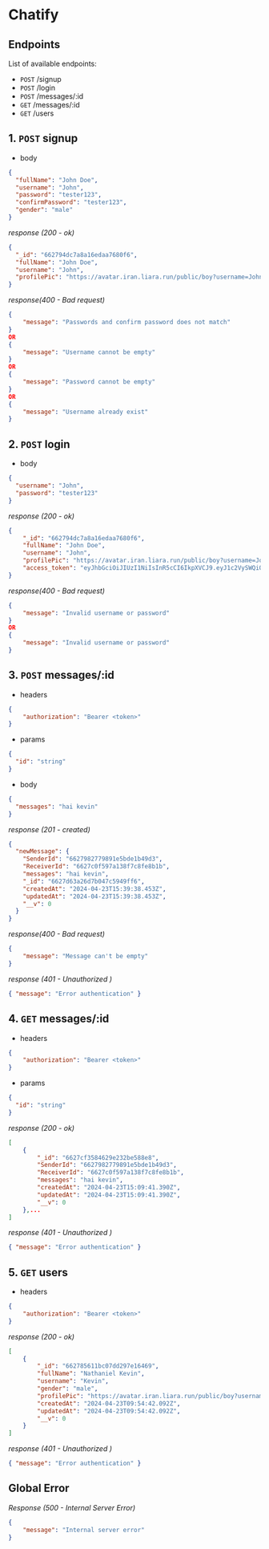 # Chatify

## Endpoints

List of available endpoints:

- `POST` /signup
- `POST` /login
- `POST` /messages/:id
- `GET` /messages/:id
- `GET` /users

## 1. `POST` signup

- body

```json
{
  "fullName": "John Doe",
  "username": "John",
  "password": "tester123",
  "confirmPassword": "tester123",
  "gender": "male"
}
```

_response (200 - ok)_

```json
{
  "_id": "662794dc7a8a16edaa7680f6",
  "fullName": "John Doe",
  "username": "John",
  "profilePic": "https://avatar.iran.liara.run/public/boy?username=John"
}
```

_response(400 - Bad request)_

```json
{
    "message": "Passwords and confirm password does not match"
}
OR
{
    "message": "Username cannot be empty"
}
OR
{
    "message": "Password cannot be empty"
}
OR
{
    "message": "Username already exist"
}
```

## 2. `POST` login

- body

```json
{
  "username": "John",
  "password": "tester123"
}
```

_response (200 - ok)_

```json
{
    "_id": "662794dc7a8a16edaa7680f6",
    "fullName": "John Doe",
    "username": "John",
    "profilePic": "https://avatar.iran.liara.run/public/boy?username=John",
    "access_token": "eyJhbGciOiJIUzI1NiIsInR5cCI6IkpXVCJ9.eyJ1c2VySWQiOiI2NjI3OTRkYzdhOGExNmVkYWE3NjgwZjYiLCJpYXQiOjE3MTM5MzUzMTUsImV4cCI6MTcxNTIzMTMxNX0.dYYHJ7u7y05GFSma3HxUZJlWi1S-qgIYgVIrE4iBcxo"
}
```

_response(400 - Bad request)_

```json
{
    "message": "Invalid username or password"
}
OR
{
    "message": "Invalid username or password"
}
```

## 3. `POST` messages/:id
- headers
```json
{
    "authorization": "Bearer <token>"
}
```

- params

```json
{
  "id": "string"
}
```

- body

```json
{
  "messages": "hai kevin"
}
```

_response (201 - created)_

```json
{
  "newMessage": {
    "SenderId": "6627982779891e5bde1b49d3",
    "ReceiverId": "6627c0f597a138f7c8fe8b1b",
    "messages": "hai kevin",
    "_id": "6627d63a26d7b047c5949ff6",
    "createdAt": "2024-04-23T15:39:38.453Z",
    "updatedAt": "2024-04-23T15:39:38.453Z",
    "__v": 0
  }
}
```
_response(400 - Bad request)_

```json
{
    "message": "Message can't be empty"
}
```
_response (401 - Unauthorized )_

```json
{ "message": "Error authentication" }
```

## 4. `GET` messages/:id
- headers
```json
{
    "authorization": "Bearer <token>"
}
```

- params

```json
{
  "id": "string"
}
```

_response (200 - ok)_

```json
[
    {
        "_id": "6627cf3584629e232be588e8",
        "SenderId": "6627982779891e5bde1b49d3",
        "ReceiverId": "6627c0f597a138f7c8fe8b1b",
        "messages": "hai kevin",
        "createdAt": "2024-04-23T15:09:41.390Z",
        "updatedAt": "2024-04-23T15:09:41.390Z",
        "__v": 0
    },...
]
```
_response (401 - Unauthorized )_

```json
{ "message": "Error authentication" }
```
## 5. `GET` users

- headers
```json
{
    "authorization": "Bearer <token>"
}
```
_response (200 - ok)_

```json
[
    {
        "_id": "662785611bc07dd297e16469",
        "fullName": "Nathaniel Kevin",
        "username": "Kevin",
        "gender": "male",
        "profilePic": "https://avatar.iran.liara.run/public/boy?username=Kevin",
        "createdAt": "2024-04-23T09:54:42.092Z",
        "updatedAt": "2024-04-23T09:54:42.092Z",
        "__v": 0
    }
]
```
_response (401 - Unauthorized )_

```json
{ "message": "Error authentication" }
```

## Global Error

_Response (500 - Internal Server Error)_

```JSON
{
    "message": "Internal server error"
}
```
